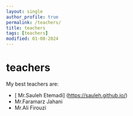 ```yaml
---
layout: single
author_profile: true
permalink: /teachers/
title: teachers
tags: [teachers]
modified: 01-08-2024
---
```

# teachers
My best teachers are:
* [ Mr.Sauleh Etemadi] (https://sauleh.github.io/)
* Mr.Faramarz Jahani
* Mr.Ali Firouzi
